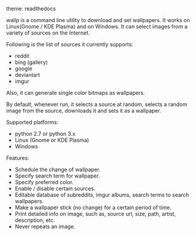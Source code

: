 theme: readthedocs

wallp is a command line utility to download and set wallpapers. It works on Linux(Gnome / KDE Plasma) and on Windows. It can select images from a variety of sources on the Internet. 

Following is the list of sources it currently supports:

* reddit
* bing (gallery)
* google
* deviantart
* imgur

Also, it can generate single color bitmaps as wallpapers.

By default, whenever run, it selects a source at random, selects a random image from the source, downloads it and sets it as a wallpaper.


Supported platforms:

* python 2.7 or python 3.x
* Linux (Gnome or KDE Plasma)
* Windows


Features:

* Schedule the change of wallpaper.
* Specify search term for wallpaper.
* Specify preferred color.
* Enable / disable certain sources.
* Editable database of subreddits, imgur albums, search terms to search wallpapers.
* Make a wallpaper stick (no change) for a certain period of time.
* Print detailed info on image, such as, source url, size, path, artist, description, etc.
* Never repeats an image.


